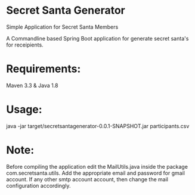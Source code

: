 # Secret Santa Generator
Simple Application for Secret Santa Members 

A Commandline based Spring Boot application for generate secret santa's for receipients.

# Requirements:
Maven 3.3 & Java 1.8 

# Usage:
java -jar target/secretsantagenerator-0.0.1-SNAPSHOT.jar participants.csv

# Note: 
Before compiling the application edit the MailUtils.java inside the package com.secretsanta.utils.
Add the appropriate email and password for gmail account. If any other smtp account account, then change the 
mail configuration accordingly.
